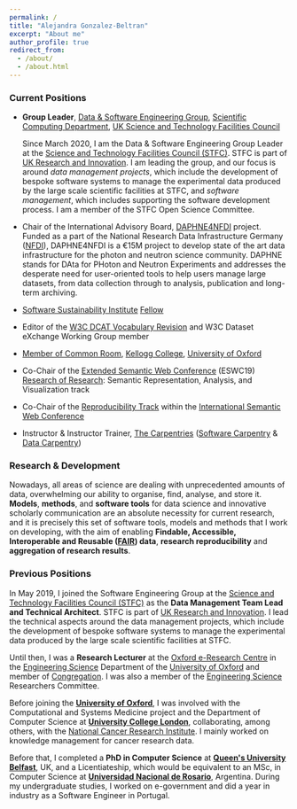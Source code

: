 ```yaml
---
permalink: /
title: "Alejandra Gonzalez-Beltran"
excerpt: "About me"
author_profile: true
redirect_from: 
  - /about/
  - /about.html
---
```

### Current Positions

- **Group Leader**, [Data & Software Engineering Group](https://www.scd.stfc.ac.uk/Pages/Software-Engineering-Group.aspx), [Scientific Computing Department](https://www.scd.stfc.ac.uk/), [UK Science and Technology Facilities Council](https://stfc.ukri.org/)
  
  Since March 2020, I am the Data & Software Engineering Group Leader at the [Science and Technology Facilities Council (STFC)](https://stfc.ukri.org/). STFC is part of [UK Research and Innovation](https://www.ukri.org/). I am leading the group, and our focus is around *data management projects*, which include the development of bespoke software systems to manage the experimental data produced by the large scale scientific facilities at STFC, and *software management*, which includes supporting the software development process. I am a member of the STFC Open Science Committee. 

- Chair of the International Advisory Board, [DAPHNE4NFDI](https://www.daphne4nfdi.de/) project. Funded as a part of the National Research Data Infrastructure Germany ([NFDI](https://www.nfdi.de/)), DAPHNE4NFDI is a €15M project to develop state of the art data infrastructure for the photon and neutron science community. DAPHNE stands for DAta for PHoton and Neutron Experiments and addresses the desperate need for user-oriented tools to help users manage large datasets, from data collection through to analysis, publication and long-term archiving. 
- [Software Sustainability Institute](http://software.ac.uk/) [Fellow](https://www.software.ac.uk/about/fellows/alejandra-gonzalez-beltran)
- Editor of the [W3C DCAT Vocabulary Revision](http://w3c.github.io/dxwg/dcat/) and W3C Dataset eXchange Working Group member
- [Member of Common Room](https://www.kellogg.ox.ac.uk/our-people/alejandra-gonzalez-beltran/), [Kellogg College](http://kellogg.ox.ac.uk/), [University of Oxford](http://www.ox.ac.uk/)
- Co-Chair of the [Extended Semantic Web Conference](https://2019.eswc-conferences.org) (ESWC19) [Research of Research](https://2019.eswc-conferences.org/call-for-papers-research-of-research-track/): Semantic Representation, Analysis, and Visualization track
- Co-Chair of the [Reproducibility Track](https://repro.semanticweb.org/) within the [International Semantic Web Conference](https://iswc2019.semanticweb.org/organizing-committee/) 
- Instructor & Instructor Trainer, [The Carpentries](https://carpentries.org/) ([Software Carpentry](https://software-carpentry.org/) & [Data Carpentry](https://datacarpentry.org/)) 

### Research & Development

Nowadays, all areas of science are dealing with unprecedented amounts of data, overwhelming our ability to organise, find, analyse, and store it. **Models**, **methods**, and **software tools** for data science and innovative scholarly communication are an absolute necessity for current research, and it is precisely this set of software tools, models and methods that I work on developing, with the aim of enabling **Findable, Accessible, Interoperable and Reusable ([FAIR](https://agbeltran.github.io/publication/2016-03-15-fair-guiding-principles)) data**,  **research reproducibility** and **aggregation of research results**.
 
 
### Previous Positions 
  
In May 2019, I joined the Software Engineering Group at the [Science and Technology Facilities Council (STFC)](https://stfc.ukri.org/) as the **Data Management Team Lead and Technical Architect**. STFC is part of [UK Research and Innovation](https://www.ukri.org/). I lead the technical aspects around the data management projects, which include the development of bespoke software systems to manage the experimental data produced by the large scale scientific facilities at STFC.

Until then, I was a **Research Lecturer** at the  [Oxford e-Research Centre](http://www.oerc.ox.ac.uk/) in the [Engineering Science](https://www.eng.ox.ac.uk) Department of the [University of Oxford](http://www.ox.ac.uk/) and member of [Congregation](https://www.admin.ox.ac.uk/councilsec/governance/congregation/membership/). I was also a member of the [Engineering Science](http://www.eng.ox.ac.uk/) Researchers Committee. 

Before joining the **[University of Oxford](http://www.ox.ac.uk/)**, I was involved with the Computational and Systems Medicine project and the Department of Computer Science at **[University College London](http://www.ucl.ac.uk)**, collaborating, among others, with the [National Cancer Research Institute](https://www.ncri.org.uk/). I mainly worked on knowledge management for cancer research data. 

Before that, I completed a **PhD in Computer Science** at **[Queen's University Belfast](http://www.qub.ac.uk)**, UK, and a Licentiateship, which would be equivalent to an MSc, in Computer Science at **[Universidad Nacional de Rosario](https://www.unr.edu.ar/)**, Argentina. 
During my undergraduate studies, I worked on e-government and did a year in industry as a Software Engineer in Portugal.


  
